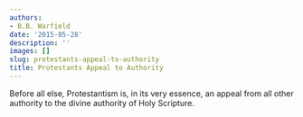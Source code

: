 ```yaml
---
authors:
- B.B. Warfield
date: '2015-05-28'
description: ''
images: []
slug: protestants-appeal-to-authority
title: Protestants Appeal to Authority
---
```


Before all else, Protestantism is, in its very essence, an appeal from all other authority to the divine authority of Holy Scripture.